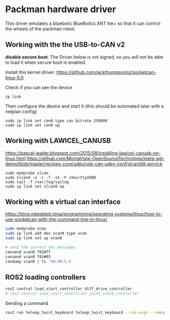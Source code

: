# Packman hardware driver
This driver emulates a bluebotic BlueBotics ANT lite+ so that it can control the wheels of the packman robot.

## Working with the the USB-to-CAN v2
__disable secure boot__. The Driver below is not signed, so you will not be able to load it when secure boot is enabled.

Install this kernel driver: https://github.com/jackthompsonnz/socketcan-linux-5.0

Check if you can see the device
```
ip link
```
Then configure the device and start it (this should be automated later with a netplan config)
```
sudo ip link set can0 type can bitrate 250000
sudo ip link set can0 up
```

## Working with LAWICEL_CANUSB
https://pascal-walter.blogspot.com/2015/08/installing-lawicel-canusb-on-linux.html
https://github.com/MontaVista-OpenSourceTechnology/meta-agl-demo/blob/master/recipes-core/udev/usb-can-udev-conf/slcand@.service
```
sudo modprobe slcan
sudo slcand -o -c -f -s5 -F /dev/ttyUSB0
sudo tail -f /var/log/syslog
sudo ip link set slcan0 up
```

## Working with a virtual can interface
https://blog.mbedded.ninja/programming/operating-systems/linux/how-to-use-socketcan-with-the-command-line-in-linux/
```sh
sudo modprobe vcan
sudo ip link add dev vcan0 type vcan
sudo ip link set up vcan0

# send the correct nmt messages
cansend vcan0 702#7f
cansend vcan0 702#05
candump vcan0 | ts '%H:%M:%.S'
```

## ROS2 loading controllers
```sh
ros2 control load_start_controller diff_drive_controller
# ros2 control load_start_controller joint_state_controller
```
Sending a command
```sh
ros2 run teleop_twist_keyboard teleop_twist_keyboard --ros-args --remap cmd_vel:=/diff_drive_controller/cmd_vel
```
